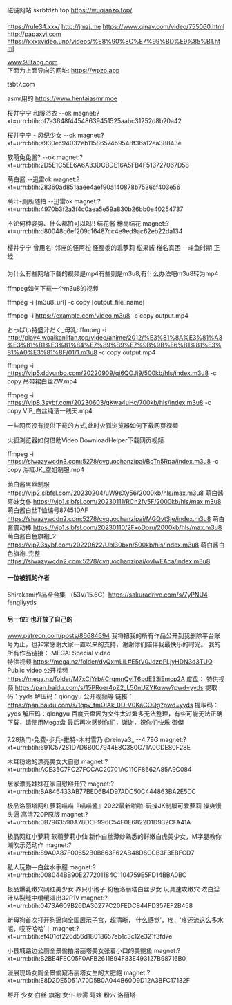 磁链网站
skrbtdzh.top
https://wuqianzo.top/



####
https://rule34.xxx/
http://jmzj.me
https://www.qinav.com/video/755060.html
http://papaxyj.com
https://xxxxvideo.uno/videos/%E8%90%8C%E7%99%BD%E9%85%B1.html


www.98tang.com    
下面为上面导向的网址:
https://wpzo.app

tsbt7.com

asmr用的
https://www.hentaiasmr.moe




桜井宁宁 和服浴衣   --ok
magnet:?xt=urn:btih:bf7a3648f44548639451525aabc31252d8b20a42

桜井宁宁 - 风纪少女 --ok
magnet:?xt=urn:btih:a930ec94032eb11586574b9548f36a12ea38843e

软萌兔兔酱?     --ok
magnet:?xt=urn:btih:2D5E1C5EE6A6A33DCBDE16A5FB4F513727067D58

萌白酱          --迅雷ok
magnet:?xt=urn:btih:28360ad851aaee4aef90a140878b7536cf403e56

萌汁-厕所随拍   --迅雷ok
magnet:?xt=urn:btih:4970b3f2a3f4c0aea5e59a830b26bb0e40254737

不论何种姿势、什么都拍可以吗!! 结花酱 穗高结花
magnet:?xt=urn:btih:d80048b6ef209c16487cc4e9ed9ac62eb22da134


#### 
樱井宁宁 曾用名: 
邻座的怪阿松
怪蜀黍的乖萝莉
松果酱
椎名真困    --斗鱼时期  正经




#### 
为什么有些网站下载的视频是mp4有些则是m3u8,有什么办法吧m3u8转为mp4

ffmpeg如何下载一个m3u8的视频

 ffmpeg -i [m3u8_url] -c copy [output_file_name]

 ffmpeg -i https://example.com/video.m3u8 -c copy output.mp4



おっぱい特盛汁だく_母乳:
ffmpeg -i http://play4.woaikanlifan.top/video/anime/2012/%E3%81%8A%E3%81%A3%E3%81%B1%E3%81%84%E7%89%B9%E7%9B%9B%E6%B1%81%E3%81%A0%E3%81%8F/01/1.m3u8 -c copy output.mp4


ffmpeg -i https://vip5.ddyunbo.com/20220909/qi6QOJj9/500kb/hls/index.m3u8 -c copy 吊带裙白丝ZW.mp4

ffmpeg -i https://vip8.3sybf.com/20230603/gKwa4uHc/700kb/hls/index.m3u8   -c copy VIP_白丝纯洁一线天.mp4

一些网页没有提供下载的方式,此时火狐浏览器如何下载网页视频

火狐浏览器如何借助Video DownloadHelper下载网页视频

ffmpeg -i https://siwazywcdn3.com:5278/cvguochanzipai/BoTn5Rpa/index.m3u8 -c copy 浴缸JK_空姐制服.mp4


萌白酱黑丝制服
https://vip2.slbfsl.com/20230204/uW9sXy56/2000kb/hls/max.m3u8
萌白酱穹妹女仆
https://vip1.slbfsl.com/20230111/RCn2fv5F/2000kb/hls/max.m3u8
萌白酱白丝T恤编号87451DAF
https://siwazywcdn2.com:5278/cvguochanzipai/MGQvtSje/index.m3u8
萌白酱震动棒
https://vip1.slbfsl.com/20230110/2FxoDoru/2000kb/hls/max.m3u8
萌白酱白色旗袍_2
https://vip7.3sybf.com/20220622/Ubl30bxn/500kb/hls/index.m3u8
萌白酱白色旗袍_完整
https://siwazywcdn2.com:5278/cvguochanzipai/ovIwEAca/index.m3u8

#### 一位被抓的作者
Shirakami作品全合集 （53V/15.6G）https://sakuradrive.com/s/7yPNU4
fengliyyds
#### 另一位? 也开放了自己的
www.patreon.com/posts/86684694
我将把我的所有作品公开到我删除平台账号为止，也非常感谢大家一直以来的支持，谢谢你们陪伴我最快乐的时光。
我的所有作品链接：
MEGA:
Special video   
特供视频
https://mega.nz/folder/dyQxmLiL#E5tV0JdzpPLjyHDN3d3TUQ
Public video
公开视频
https://mega.nz/folder/M7xCiYrb#CrqmnQylT6pdE33iEmcp2A
度盘：
特供视频
https://pan.baidu.com/s/15PRoer4pZ2_L50nUZYKqww?pwd=yyds
提取码：yyds
解压码：qiongyu
公开视频等
链接：https://pan.baidu.com/s/1qpv_fmOIAk_0U-V0KaCOQg?pwd=yyds
提取码：yyds
解压码：qiongyu
百度云盘因为文件太过繁多无法整理，有些可能无法正确下载，请使用Mega盘
最后再次感谢你们，谢谢，祝你们快乐
御傑

#### 
7.28热门-免费-步兵-推特-木村雪乃 @reinya3_   --4.79G
magnet:?xt=urn:btih:691C57281D7D6B0C7944E8C380C71A0CDE80F28E

木耳粉嫩的漂亮美女大自慰
magnet:?xt=urn:btih:ACE35C7FC27FCCAC20701AC11CF8662A85A9C084

居家漂亮妹妹在家自慰掰开穴
magnet:?xt=urn:btih:BA846433AB77BED6B4D97ADC50C444863BA2E5DC

极品洛丽塔网红萝莉喵喵『喵喵酱』2022最新啪啪-玩操JK制服可爱萝莉 操爽馒头逼 高清720P原版
magnet:?xt=urn:btih:0B7963590A78DCF996C54F0E6822D1D932CFA41A

极品网红小萝莉 软萌萝莉小仙 新作白丝薄纱熟悉的鲜嫩白虎美少女，M字腿教你潮吹示范动作
magnet:?xt=urn:btih:89A0A87F00652B0B863F62AB48D8CCB3F3EBFCD7

私人玩物—白丝水手服
magnet:?xt=urn:btih:008044BB90E277201184C1104759E5FD14BBA0BC


极品爆乳嫩穴网红美少女 养只小狍子 粉色洛丽塔白丝少女 玩具速攻嫩穴 浓白淫汁从裂缝中缓缓溢出32P1V
magnet:?xt=urn:btih:0473A609B26DA30277C20FEDC844FD357EF2B458

新母狗首次打开狗逼向全国展示子宫，超清晰，‘什么感觉’，疼，‘疼还流这么多水呢，哎呀哈哈’！ 
magnet:?xt=urn:btih:ef401df226d56d18018657eb1c3c12e321f3fd7e

小县城路边公厕全景偷拍洛丽塔美女张着小口的美鲍鱼
magnet:?xt=urn:btih:B2BE4FEC05F0AFB2611894F83E493127B98716B0

漫展现场女厕全景偷窥洛丽塔女生的大肥鲍
magnet:?xt=urn:btih:E8D2DE5D51A70D5B0A044B60D9D12A3BFC17132F



掰开
少女
白丝
旗袍
女仆
纱雾
穹妹
粉穴
洛丽塔


